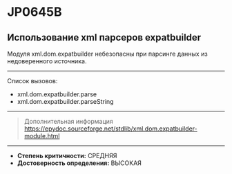 # JP0645B
## Использование xml парсеров expatbuilder
Модуля xml.dom.expatbuilder небезопасны при парсинге данных из недоверенного источника.


---
Список вызовов:

* xml.dom.expatbuilder.parse
* xml.dom.expatbuilder.parseString

---
> Дополнительная информация
> <https://epydoc.sourceforge.net/stdlib/xml.dom.expatbuilder-module.html>
---
* __Степень критичности:__ СРЕДНЯЯ
* __Достоверность определения:__ ВЫСОКАЯ
